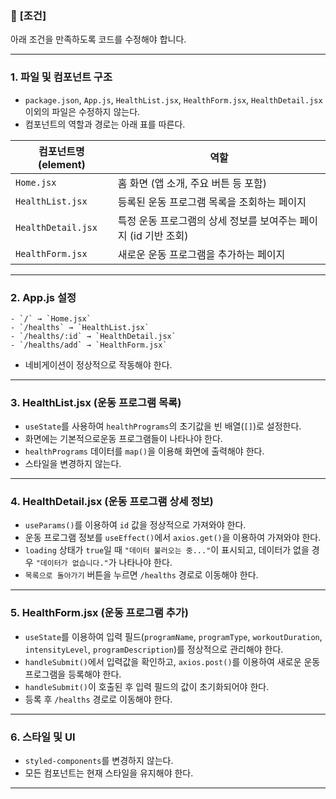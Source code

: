 ### 📌 **[조건]**
아래 조건을 만족하도록 코드를 수정해야 합니다.

---

### **1. 파일 및 컴포넌트 구조**
- `package.json`, `App.js`, `HealthList.jsx`, `HealthForm.jsx`, `HealthDetail.jsx` 이외의 파일은 수정하지 않는다.
- 컴포넌트의 역할과 경로는 아래 표를 따른다.

| **컴포넌트명 (element)** | **역할** |
|-------------------|--------------------------|
| `Home.jsx`        | 홈 화면 (앱 소개, 주요 버튼 등 포함) |
| `HealthList.jsx`  | 등록된 운동 프로그램 목록을 조회하는 페이지 |
| `HealthDetail.jsx` | 특정 운동 프로그램의 상세 정보를 보여주는 페이지 (id 기반 조회) |
| `HealthForm.jsx`  | 새로운 운동 프로그램을 추가하는 페이지 |

---

### **2. App.js 설정**
    - `/` → `Home.jsx`
    - `/healths` → `HealthList.jsx`
    - `/healths/:id` → `HealthDetail.jsx`
    - `/healths/add` → `HealthForm.jsx`
- 네비게이션이 정상적으로 작동해야 한다.

---

### **3. HealthList.jsx (운동 프로그램 목록)**
- `useState`를 사용하여 `healthPrograms`의 초기값을 빈 배열(`[]`)로 설정한다.
- 화면에는 기본적으로운동 프로그램들이 나타나야 한다.
- `healthPrograms` 데이터를 `map()`을 이용해 화면에 출력해야 한다.
- 스타일을 변경하지 않는다.

---

### **4. HealthDetail.jsx (운동 프로그램 상세 정보)**
- `useParams()`를 이용하여 `id` 값을 정상적으로 가져와야 한다.
- 운동 프로그램 정보를 `useEffect()`에서 `axios.get()`을 이용하여 가져와야 한다.
- `loading` 상태가 `true`일 때 `"데이터 불러오는 중..."`이 표시되고, 데이터가 없을 경우 `"데이터가 없습니다."`가 나타나야 한다.
- `목록으로 돌아가기` 버튼을 누르면 `/healths` 경로로 이동해야 한다.

---

### **5. HealthForm.jsx (운동 프로그램 추가)**
- `useState`를 이용하여 입력 필드(`programName`, `programType`, `workoutDuration`, `intensityLevel`, `programDescription`)를 정상적으로 관리해야 한다.
- `handleSubmit()`에서 입력값을 확인하고, `axios.post()`를 이용하여 새로운 운동 프로그램을 등록해야 한다.
- `handleSubmit()`이 호출된 후 입력 필드의 값이 초기화되어야 한다.
- 등록 후 `/healths` 경로로 이동해야 한다.

---

### **6. 스타일 및 UI**
- `styled-components`를 변경하지 않는다.
- 모든 컴포넌트는 현재 스타일을 유지해야 한다.

---
